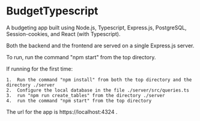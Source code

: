 # BudgetTypescript


A budgeting app built using Node.js, Typescript, Express.js, PostgreSQL, Session-cookies, and React (with Typescript).

Both the backend and the frontend are served on a single Express.js server.

To run, run the command "npm start" from the top directory.

If running for the first time:

	1.	Run the command "npm install" from both the top directory and the directory ./server
	2.	Configure the local database in the file ./server/src/queries.ts
	3.	run "npm run create_tables" from the directory ./server
	4.	run the command "npm start" from the top directory
 
The url for the app is https://localhost:4324 .


